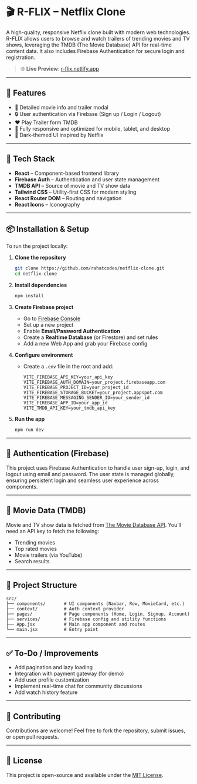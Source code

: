 # 🎬 R-FLIX – Netflix Clone

A high-quality, responsive Netflix clone built with modern web technologies. R-FLIX allows users to browse and watch trailers of trending movies and TV shows, leveraging the TMDB (The Movie Database) API for real-time content data. It also includes Firebase Authentication for secure login and registration.

> 🌐 **Live Preview**: [r-flix.netlify.app](https://r-flix.netlify.app)

---

## 📌 Features

* 📄 Detailed movie info and trailer modal
* 🔒 User authentication via Firebase (Sign up / Login / Logout)
* ❤️ Play Trailer form TMDB
* 📱 Fully responsive and optimized for mobile, tablet, and desktop
* 🌙 Dark-themed UI inspired by Netflix

---

## 🔧 Tech Stack

* **React** – Component-based frontend library
* **Firebase Auth** – Authentication and user state management
* **TMDB API** – Source of movie and TV show data
* **Tailwind CSS** – Utility-first CSS for modern styling
* **React Router DOM** – Routing and navigation
* **React Icons** – Iconography

---

## 📦 Installation & Setup

To run the project locally:

1. **Clone the repository**

   ```bash
   git clone https://github.com/rahatcodes/netflix-clone.git
   cd netflix-clone
   ```

2. **Install dependencies**

   ```bash
   npm install
   ```

3. **Create Firebase project**

   * Go to [Firebase Console](https://console.firebase.google.com/)
   * Set up a new project
   * Enable **Email/Password Authentication**
   * Create a **Realtime Database** (or Firestore) and set rules
   * Add a new Web App and grab your Firebase config

4. **Configure environment**

   * Create a `.env` file in the root and add:

     ```env
     VITE_FIREBASE_API_KEY=your_api_key
     VITE_FIREBASE_AUTH_DOMAIN=your_project.firebaseapp.com
     VITE_FIREBASE_PROJECT_ID=your_project_id
     VITE_FIREBASE_STORAGE_BUCKET=your_project.appspot.com
     VITE_FIREBASE_MESSAGING_SENDER_ID=your_sender_id
     VITE_FIREBASE_APP_ID=your_app_id
     VITE_TMDB_API_KEY=your_tmdb_api_key
     ```

5. **Run the app**

   ```bash
   npm run dev
   ```

---

## 🔐 Authentication (Firebase)

This project uses Firebase Authentication to handle user sign-up, login, and logout using email and password. The user state is managed globally, ensuring persistent login and seamless user experience across components.

---

## 🎥 Movie Data (TMDB)

Movie and TV show data is fetched from [The Movie Database API](https://www.themoviedb.org/documentation/api). You’ll need an API key to fetch the following:

* Trending movies
* Top rated movies
* Movie trailers (via YouTube)
* Search results

---

## 📁 Project Structure

```
src/
├── components/       # UI components (Navbar, Row, MovieCard, etc.)
├── context/          # Auth context provider
├── pages/            # Page components (Home, Login, Signup, Account)
├── services/         # Firebase config and utility functions
├── App.jsx           # Main app component and routes
└── main.jsx          # Entry point
```

---

## ✅ To-Do / Improvements

* Add pagination and lazy loading
* Integration with payment gateway (for demo)
* Add user profile customization
* Implement real-time chat for community discussions
* Add watch history feature

---


## 🙌 Contributing

Contributions are welcome! Feel free to fork the repository, submit issues, or open pull requests.

---

## 📃 License

This project is open-source and available under the [MIT License](LICENSE).
